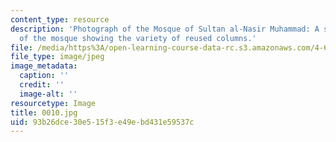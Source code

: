 ```yaml
---
content_type: resource
description: 'Photograph of the Mosque of Sultan al-Nasir Muhammad: A side portico
  of the mosque showing the variety of reused columns.'
file: /media/https%3A/open-learning-course-data-rc.s3.amazonaws.com/4-615-the-architecture-of-cairo-spring-2002/93b26dce30e515f3e49ebd431e59537c_0010.jpg
file_type: image/jpeg
image_metadata:
  caption: ''
  credit: ''
  image-alt: ''
resourcetype: Image
title: 0010.jpg
uid: 93b26dce-30e5-15f3-e49e-bd431e59537c
---
```

